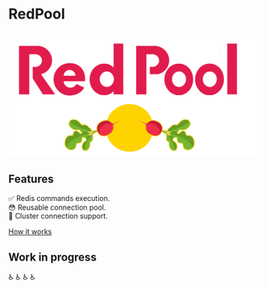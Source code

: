 # RedPool

![red pool](./assets/logo.png)

## Features

✅ Redis commands execution.  
😳 Reusable connection pool.  
🤯 Cluster connection support.

[How it works](./docs/how-it-works.md)

## Work in progress

♿️ ♿️ ♿️ ♿️

